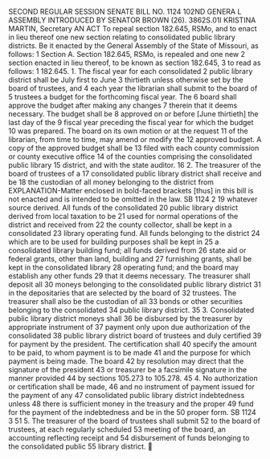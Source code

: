 SECOND REGULAR SESSION
SENATE BILL NO. 1124
102ND GENERA L ASSEMBLY
INTRODUCED BY SENATOR BROWN (26).
3862S.01I KRISTINA MARTIN, Secretary
AN ACT
To repeal section 182.645, RSMo, and to enact in lieu thereof one new section relating to
consolidated public library districts.
Be it enacted by the General Assembly of the State of Missouri, as follows:
1 Section A. Section 182.645, RSMo, is repealed and one new
2 section enacted in lieu thereof, to be known as section 182.645,
3 to read as follows:
1 182.645. 1. The fiscal year for each consolidated
2 public library district shall be July first to June
3 thirtieth unless otherwise set by the board of trustees, and
4 each year the librarian shall submit to the board of
5 trustees a budget for the forthcoming fiscal year. The
6 board shall approve the budget after making any changes
7 therein that it deems necessary. The budget shall be
8 approved on or before [June thirtieth] the last day of the
9 fiscal year preceding the fiscal year for which the budget
10 was prepared. The board on its own motion or at the request
11 of the librarian, from time to time, may amend or modify the
12 approved budget. A copy of the approved budget shall be
13 filed with each county commission or county executive office
14 of the counties comprising the consolidated public library
15 district, and with the state auditor.
16 2. The treasurer of the board of trustees of a
17 consolidated public library district shall receive and be
18 the custodian of all money belonging to the district from
EXPLANATION-Matter enclosed in bold-faced brackets [thus] in this bill is not enacted
and is intended to be omitted in the law.
SB 1124 2
19 whatever source derived. All funds of the consolidated
20 public library district derived from local taxation to be
21 used for normal operations of the district and received from
22 the county collector, shall be kept in a consolidated
23 library operating fund. All funds belonging to the district
24 which are to be used for building purposes shall be kept in
25 a consolidated library building fund; all funds derived from
26 state aid or federal grants, other than land, building and
27 furnishing grants, shall be kept in the consolidated library
28 operating fund; and the board may establish any other funds
29 that it deems necessary. The treasurer shall deposit all
30 moneys belonging to the consolidated public library district
31 in the depositaries that are selected by the board of
32 trustees. The treasurer shall also be the custodian of all
33 bonds or other securities belonging to the consolidated
34 public library district.
35 3. Consolidated public library district moneys shall
36 be disbursed by the treasurer by appropriate instrument of
37 payment only upon due authorization of the consolidated
38 public library district board of trustees and duly certified
39 for payment by the president. The certification shall
40 specify the amount to be paid, to whom payment is to be made
41 and the purpose for which payment is being made. The board
42 by resolution may direct that the signature of the president
43 or treasurer be a facsimile signature in the manner provided
44 by sections 105.273 to 105.278.
45 4. No authorization or certification shall be made,
46 and no instrument of payment issued for the payment of any
47 consolidated public library district indebtedness unless
48 there is sufficient money in the treasury and the proper
49 fund for the payment of the indebtedness and be in the
50 proper form.
SB 1124 3
51 5. The treasurer of the board of trustees shall submit
52 to the board of trustees, at each regularly scheduled
53 meeting of the board, an accounting reflecting receipt and
54 disbursement of funds belonging to the consolidated public
55 library district.
